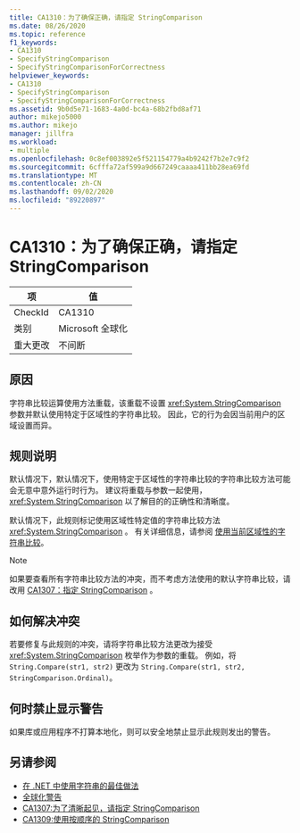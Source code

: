 ```yaml
---
title: CA1310：为了确保正确，请指定 StringComparison
ms.date: 08/26/2020
ms.topic: reference
f1_keywords:
- CA1310
- SpecifyStringComparison
- SpecifyStringComparisonForCorrectness
helpviewer_keywords:
- CA1310
- SpecifyStringComparison
- SpecifyStringComparisonForCorrectness
ms.assetid: 9b0d5e71-1683-4a0d-bc4a-68b2fbd8af71
author: mikejo5000
ms.author: mikejo
manager: jillfra
ms.workload:
- multiple
ms.openlocfilehash: 0c8ef003892e5f521154779a4b9242f7b2e7c9f2
ms.sourcegitcommit: 6cfffa72af599a9d667249caaaa411bb28ea69fd
ms.translationtype: MT
ms.contentlocale: zh-CN
ms.lasthandoff: 09/02/2020
ms.locfileid: "89220897"
---
```

# <a name="ca1310-specify-stringcomparison-for-correctness"></a>CA1310：为了确保正确，请指定 StringComparison

|项|值|
|-|-|
|CheckId|CA1310|
|类别|Microsoft 全球化|
|重大更改|不间断|

## <a name="cause"></a>原因
字符串比较运算使用方法重载，该重载不设置 <xref:System.StringComparison> 参数并默认使用特定于区域性的字符串比较。 因此，它的行为会因当前用户的区域设置而异。

## <a name="rule-description"></a>规则说明
默认情况下，默认情况下，使用特定于区域性的字符串比较的字符串比较方法可能会无意中意外运行时行为。 建议将重载与参数一起使用， <xref:System.StringComparison> 以了解目的的正确性和清晰度。

默认情况下，此规则标记使用区域性特定值的字符串比较方法 <xref:System.StringComparison> 。 有关详细信息，请参阅 [使用当前区域性的字符串比较](/dotnet/standard/base-types/best-practices-strings#string-comparisons-that-use-the-current-culture)。

> [!NOTE]
> 如果要查看所有字符串比较方法的冲突，而不考虑方法使用的默认字符串比较，请改用 [CA1307：指定 StringComparison](ca1307.md) 。

## <a name="how-to-fix-violations"></a>如何解决冲突
若要修复与此规则的冲突，请将字符串比较方法更改为接受 <xref:System.StringComparison> 枚举作为参数的重载。 例如，将 `String.Compare(str1, str2)` 更改为 `String.Compare(str1, str2, StringComparison.Ordinal)`。

## <a name="when-to-suppress-warnings"></a>何时禁止显示警告
如果库或应用程序不打算本地化，则可以安全地禁止显示此规则发出的警告。

## <a name="see-also"></a>另请参阅

- [在 .NET 中使用字符串的最佳做法](/dotnet/standard/base-types/best-practices-strings)
- [全球化警告](globalization-warnings.md)
- [CA1307:为了清晰起见，请指定 StringComparison](ca1307.md)
- [CA1309:使用按顺序的 StringComparison](ca1309.md)
